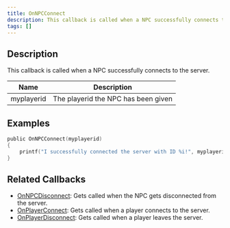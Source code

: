 ```yaml
---
title: OnNPCConnect
description: This callback is called when a NPC successfully connects to the server.
tags: []
---
```


<VersionWarn name='callback' version='SA-MP 0.3a' />

## Description

This callback is called when a NPC successfully connects to the server.

| Name         | Description                                        |
| ------------ | -------------------------------------------------- |
| myplayerid   | The playerid the NPC has been given                |

## Examples

```c
public OnNPCConnect(myplayerid)
{
    printf("I successfully connected the server with ID %i!", myplayerid);
}
```

## Related Callbacks

- [OnNPCDisconnect](../callbacks/OnNPCDisconnect): Gets called when the NPC gets disconnected from the server.
- [OnPlayerConnect](../callbacks/OnPlayerConnect): Gets called when a player connects to the server.
- [OnPlayerDisconnect](../callbacks/OnPlayerDisconnect): Gets called when a player leaves the server.
